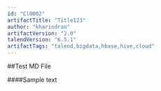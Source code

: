 ```yaml
---
id: "Cl0002"
artifactTitle: "Title123"
author: "kharindran"
artifactVersion: "2.0"
talendVersion: "6.5.1"
artifactTags: "talend,bigdata,hbase,hive,cloud"
---
```


##Test MD File

####Sample text